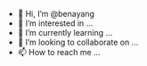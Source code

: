 - 👋 Hi, I’m @benayang
- 👀 I’m interested in ...
- 🌱 I’m currently learning ...
- 💞️ I’m looking to collaborate on ...
- 📫 How to reach me ...

<!---
benayang/benayang is a ✨ special ✨ repository because its `README.md` (this file) appears on your GitHub profile.
You can click the Preview link to take a look at your changes.
--->
